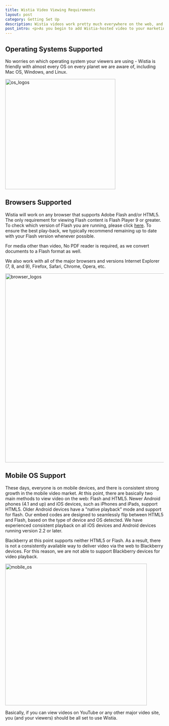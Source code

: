 ```yaml
---
title: Wistia Video Viewing Requirements
layout: post
category: Getting Set Up
description: Wistia videos work pretty much everywhere on the web, and if you want to double check this is the right place to look!
post_intro: <p>As you begin to add Wistia-hosted video to your marketing campaigns, you might wonder, "What does someone need to watch Wistia videos?"  No worries, we've got you covered.</p>
---
```


## Operating Systems Supported

No worries on which operating system your viewers are using - Wistia is friendly with almost every OS on every planet we are aware of, including Mac OS, Windows, and Linux.

<img src="http://embed.wistia.com/deliveries/cffeb29191a848fbaf9220775cd262dbf34d7563.png" alt="os_logos" style="margin: 0 auto;" width="350px" />
<div class="clear"></div>

## Browsers Supported

Wistia will work on any browser that supports Adobe Flash and/or HTML5.  The only requirement for viewing Flash content is Flash Player 9 or greater. To check which version of Flash you are running, please click <html><a href="http://kb2.adobe.com/cps/155/tn_15507.html" target="_new">here</a></html>.  To ensure the best play-back, we typically recommend remaining up to date with your Flash version whenever possible.

For media other than video, No PDF reader is required, as we convert documents to a Flash format as well.

We also work with all of the major browsers and versions Internet Explorer (7, 8, and 9), Firefox, Safari, Chrome, Opera, etc. 
 
<img src="http://embed.wistia.com/deliveries/c6d79c9dbafed72414d1577f55241e8925fae9cc.png" alt="browser_logos" width="600px" />

<div class="clear"></div>

## Mobile OS Support

These days, everyone is on mobile devices, and there is consistent strong growth in the mobile video market. At this point, there are basically two main methods to view video on the web: Flash and HTML5. Newer Android phones (4.1 and up) and iOS devices, such as iPhones and iPads, support HTML5. Older Android devices have a "native playback" mode and support for flash.  Our embed codes are designed to seamlessly flip between HTML5 and Flash, based on the type of device and OS detected.  We have experienced consistent playback on all iOS devices and Android devices running version 2.2 or later.

Blackberry at this point supports neither HTML5 or Flash. As a result, there is not a consistently available way to deliver video via the web to Blackberry devices. For this reason, we are not able to support Blackberry devices for video playback.

<img src="http://embed.wistia.com/deliveries/68456b8d7413d12d1a06c1b92eff101c3e02fcca.png" alt="mobile_os" width="450px" />

<div class="clear"></div>

Basically, if you can view videos on YouTube or any other major video site, you (and your viewers) should be all set to use Wistia.


